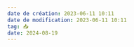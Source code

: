 ```yaml
---
date de création: 2023-06-11 10:11
date de modification: 2023-06-11 10:11
tag: 📥
date: 2024-08-19
---
```


